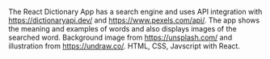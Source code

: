 The React Dictionary App has a search engine and uses API integration with https://dictionaryapi.dev/ and https://www.pexels.com/api/. The app shows the meaning and examples of words and also displays images of the searched word. Background image from https://unsplash.com/ and illustration from https://undraw.co/.
HTML, CSS, Javscript with React.
